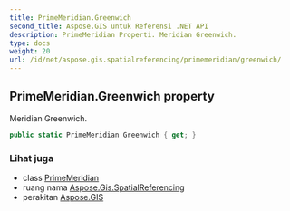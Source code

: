 ```yaml
---
title: PrimeMeridian.Greenwich
second_title: Aspose.GIS untuk Referensi .NET API
description: PrimeMeridian Properti. Meridian Greenwich.
type: docs
weight: 20
url: /id/net/aspose.gis.spatialreferencing/primemeridian/greenwich/
---
```

## PrimeMeridian.Greenwich property

Meridian Greenwich.

```csharp
public static PrimeMeridian Greenwich { get; }
```

### Lihat juga

* class [PrimeMeridian](../)
* ruang nama [Aspose.Gis.SpatialReferencing](../../primemeridian/)
* perakitan [Aspose.GIS](../../../)


